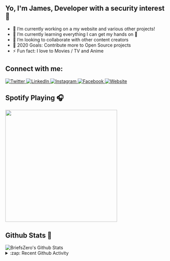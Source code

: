 ## Yo, I'm James, Developer with a security interest 🤙

- 🔭 I’m currently working on a my website and various other projects!
- 🌱 I’m currently learning everything I can get my hands on 🤣
- 👯 I’m looking to collaborate with other content creators
- 🥅 2020 Goals: Contribute more to Open Source projects
- ⚡ Fun fact: I love to Movies / TV and Anime

## Connect with me:

  <a href="https://twitter.com/BriefsZero" target="_blank">
    <img src="https://img.shields.io/badge/twitter-%231DA1F2.svg?&style=for-the-badge&logo=twitter&logoColor=white&color=071A2C" alt="Twitter"/>
  </a>
  <a href="https://www.linkedin.com/in/james-schubach" target="_blank">
    <img src="https://img.shields.io/badge/linkedin-%230077B5.svg?&style=for-the-badge&logo=linkedin&logoColor=white&color=071A2C" alt="LinkedIn"/>
  </a>
  <a href="https://www.instagram.com/thebrawnyguru/" target="_blank">
    <img src="https://img.shields.io/badge/instagram-%23E4405F.svg?&style=for-the-badge&logo=instagram&logoColor=white&color=071A2C" alt="Instagram"/>
  </a>
  <a href="https://www.facebook.com/briefs123" target="_blank">
    <img src="https://img.shields.io/badge/facebook-%231877F2.svg?&style=for-the-badge&logo=facebook&logoColor=white&color=071A2C" alt="Facebook"/>
  </a>
  <a href="http://jamesdev.io" target="_blank">
    <img src="https://img.shields.io/badge/facebook-%231877F2.svg?&style=for-the-badge&logo=appveyor&logoColor=white&color=071A2C" alt="Website"/>
  </a>

<br />

## Spotify Playing 🎧

<img src="https://spotifyreadme.vercel.app/api/spotify" width="350" />


## Github Stats :100:

<img align="center" alt="BriefsZero's Github Stats" src="https://github-readme-stats-ten-gilt.vercel.app/api?username=BriefsZero&show_icons=true&hide_border=true&count_private=true&hide=prs,issues&theme=graywhite" />

<br />

<details>
  <summary>:zap: Recent Github Activity</summary>
  
<!--START_SECTION:activity-->
1. ❗️ Closed issue [#21](https://github.com//jamesgeorge007/github-activity-readme/issues/21) in [jamesgeorge007/github-activity-readme](https://github.com//jamesgeorge007/github-activity-readme)
2. ❗️ Opened issue [#21](https://github.com//jamesgeorge007/github-activity-readme/issues/21) in [jamesgeorge007/github-activity-readme](https://github.com//jamesgeorge007/github-activity-readme)
<!--END_SECTION:activity-->


</details>
